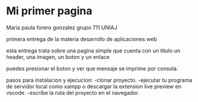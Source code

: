 # Mi primer pagina 
Maria paula forero gonzalez
grupo 711
UNIAJ

primera entrega de la materia desarrollo de aplicaciones web 

esta entrega trata sobre una pagina simple que cuenta con un titulo un header, una imagen, un boton y un enlace 

puedes presionar el boton y ver que mensaje se imprime por consola.

pasos para instalacion y ejecucion:
-clonar proyecto. 
-ejecutar tu programa de servidor local como xampp o descargar la extension live preview en vscode.
-escribe la ruta del proyecto en el navegador.
